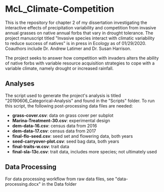 # McL_Climate-Competition

This is the repository for chapter 2 of my dissertation investigating the interactive effects of precipitation variability and competition from invasive annual grasses on native annual forbs that vary in drought tolerance. The project manuscript titled "Invasive species interact with climatic variability to reduce success of natives" is in press in Ecology as of 01/29/2020. Coauthors include Dr. Andrew Latimer and Dr. Susan Harrison. 

The project seeks to answer how competition with invaders alters the ability of native forbs with variable resource acquisition strategies to cope with a variable climate, namely drought or increased rainfall. 

## Analyses

The script used to generate the project's analysis is titled "20190606_Categorical-Analysis" and found in the "Scripts" folder. To run this script, the following post-processing data files are needed:

* __grass-cover.csv__: data on grass cover per subplot
* __Marina-Treatment-30.csv__: experimental design
* __dem-data-16.csv__: census data from 2016
* __dem-data-17.csv__: census data from 2017
* __final-flo-seed.csv__: seed set and flowering data, both years
* __seed-carryover-plot.csv__: seed bag data, both years
* __final-traits-w.csv__: trait data
* __final-sla-13c.csv__: trait data, includes more species; not ultimately used

## Data Processing
For data processing workflow from raw data files, see "data-processing.docx" in the Data folder

